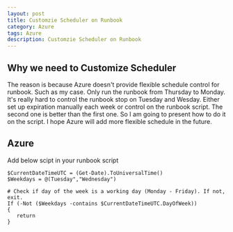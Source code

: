 ```yaml
---
layout: post
title: Customzie Scheduler on Runbook
category: Azure
tags: Azure
description: Customzie Scheduler on Runbook
---
```


## Why we need to Customize Scheduler 

The reason is because Azure doesn't provide flexible schedule control for runbook. Such as my case. Only run the runbook from Thursday to Monday. It's really hard to control the runbook stop on Tuesday and Wesday. Either set up expiration manually each week or control on the runbook script. The second one is better than the first one. So I am going to present how to do it on the script. I hope Azure will add more flexible schedule in the future.

## Azure
Add below scipt in your runbook script
	
	$CurrentDateTimeUTC = (Get-Date).ToUniversalTime()
	$Weekdays = @(Tuesday","Wednesday")
 
	# Check if day of the week is a working day (Monday - Friday). If not, exit.
	If (-Not ($Weekdays -contains $CurrentDateTimeUTC.DayOfWeek))
	{
	   return
	}
